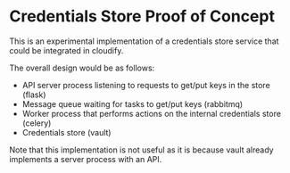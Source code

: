 # Credentials Store Proof of Concept

This is an experimental implementation of a credentials store service that
could be integrated in cloudify.

The overall design would be as follows:
- API server process listening to requests to get/put keys in the store (flask)
- Message queue waiting for tasks to get/put keys (rabbitmq)
- Worker process that performs actions on the internal credentials store (celery)
- Credentials store (vault)

Note that this implementation is not useful as it is because vault already
implements a server process with an API.

